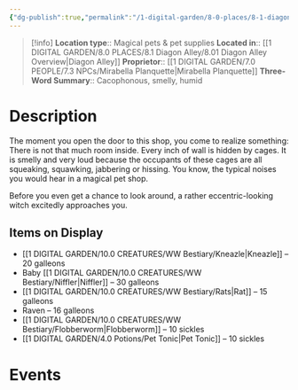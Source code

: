 ```yaml
---
{"dg-publish":true,"permalink":"/1-digital-garden/8-0-places/8-1-diagon-alley/8-1-10-magical-menagerie/","tags":["#place","diagon-alley","shop"]}
---
```


>[!info]
>**Location type**::  Magical pets & pet supplies
>**Located in**:: [[1 DIGITAL GARDEN/8.0 PLACES/8.1 Diagon Alley/8.01 Diagon Alley Overview\|Diagon Alley]]
>**Proprietor**:: [[1 DIGITAL GARDEN/7.0 PEOPLE/7.3 NPCs/Mirabella Planquette\|Mirabella Planquette]]
>**Three-Word Summary**:: Cacophonous, smelly, humid

# Description

The moment you open the door to this shop, you come to realize something: There is not that much room inside. Every inch of wall is hidden by cages. It is smelly and very loud because the occupants of these cages are all squeaking, squawking, jabbering or hissing. You know, the typical noises you would hear in a magical pet shop.

Before you even get a chance to look around, a rather eccentric-looking witch excitedly approaches you.

## Items on Display
- [[1 DIGITAL GARDEN/10.0 CREATURES/WW Bestiary/Kneazle\|Kneazle]] – 20 galleons
- Baby [[1 DIGITAL GARDEN/10.0 CREATURES/WW Bestiary/Niffler\|Niffler]] – 30 galleons
- [[1 DIGITAL GARDEN/10.0 CREATURES/WW Bestiary/Rats\|Rat]] – 15 galleons
- Raven – 16 galleons
- [[1 DIGITAL GARDEN/10.0 CREATURES/WW Bestiary/Flobberworm\|Flobberworm]] – 10 sickles
- [[1 DIGITAL GARDEN/4.0 Potions/Pet Tonic\|Pet Tonic]] – 10 sickles

# Events

